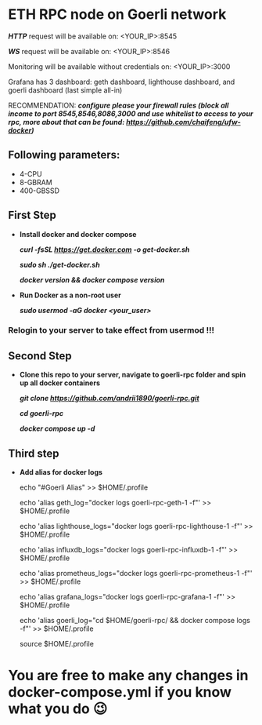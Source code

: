 # ETH RPC node on Goerli network
 ***HTTP*** request will be available on: <YOUR_IP>:8545
 
  ***WS*** request will be available on: <YOUR_IP>:8546
 
 Monitoring will be available without credentials on: <YOUR_IP>:3000
 
 Grafana has 3 dashboard: geth dashboard, lighthouse dashboard, and goerli dashboard (last simple all-in)

 RECOMMENDATION:
 ***configure please your firewall rules (block all income to port 8545,8546,8086,3000 and use whitelist to access to your rpc, more about that can be found:   https://github.com/chaifeng/ufw-docker)***
 
## Following parameters:
- 4-CPU
- 8-GBRAM
- 400-GBSSD

## First Step
- **Install docker and docker compose**

    ***curl -fsSL https://get.docker.com -o get-docker.sh***

    ***sudo sh ./get-docker.sh***
   
    ***docker version && docker compose version***

- **Run Docker as a non-root user**

    ***sudo usermod -aG docker <your_user>***

### Relogin to your server to take effect from usermod !!!

## Second Step 
- **Clone this repo to your server, navigate to goerli-rpc folder and spin up all docker containers**

    ***git clone https://github.com/andrii1890/goerli-rpc.git***

    ***cd goerli-rpc***

    ***docker compose up -d***

## Third step
- **Add alias for docker logs**

    echo "#Goerli Alias" >> $HOME/.profile
  
    echo 'alias geth_log="docker logs goerli-rpc-geth-1 -f"' >> $HOME/.profile
  
    echo 'alias lighthouse_logs="docker logs goerli-rpc-lighthouse-1 -f"' >> $HOME/.profile
  
    echo 'alias influxdb_logs="docker logs goerli-rpc-influxdb-1 -f"' >> $HOME/.profile
  
    echo 'alias prometheus_logs="docker logs goerli-rpc-prometheus-1 -f"' >> $HOME/.profile
  
    echo 'alias grafana_logs="docker logs goerli-rpc-grafana-1 -f"' >> $HOME/.profile
  
    echo 'alias goerli_log="cd $HOME/goerli-rpc/ && docker compose logs -f"' >> $HOME/.profile
  
    source $HOME/.profile


# You are free to make any changes in docker-compose.yml if you know what you do :wink:

